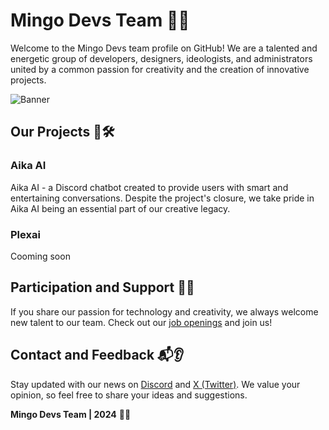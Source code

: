 # Mingo Devs Team 🚀🌟

Welcome to the Mingo Devs team profile on GitHub! We are a talented and energetic group of developers, designers, ideologists, and administrators united by a common passion for creativity and the creation of innovative projects.

![Banner](https://i.yapx.ru/Xk5vI.png)

## Our Projects 🚀🛠️

### Aika AI
Aika AI - a Discord chatbot created to provide users with smart and entertaining conversations. Despite the project's closure, we take pride in Aika AI being an essential part of our creative legacy.

### Plexai
Cooming soon

## Participation and Support 🤝💼

If you share our passion for technology and creativity, we always welcome new talent to our team. Check out our [job openings](https://discord.gg/JACFfNHdYF) and join us!

## Contact and Feedback 📬👂

Stay updated with our news on [Discord](https://discord.gg/JACFfNHdYF) and [X (Twitter)](https://twitter.com/mingo_offical). We value your opinion, so feel free to share your ideas and suggestions.

**Mingo Devs Team | 2024** 🚀🌟
